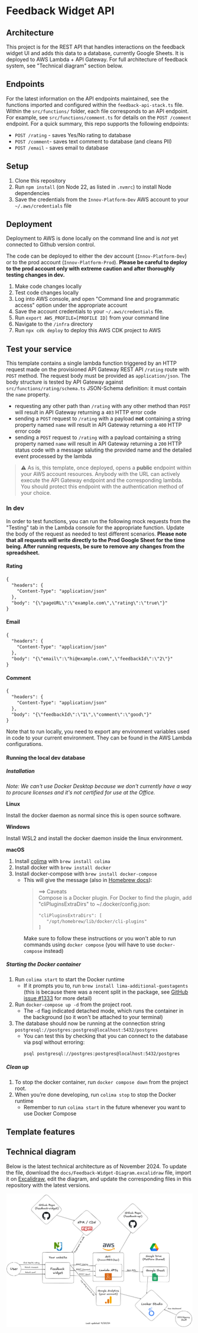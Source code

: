 # Feedback Widget API

## Architecture

This project is for the REST API that handles interactions on the feedback widget UI and adds this data to a database, currently Google Sheets. It is deployed to AWS Lambda + API Gateway. For full architecture of feedback system, see "Technical diagram" section below.

## Endpoints

For the latest information on the API endpoints maintained, see the functions imported and configured within the `feedback-api-stack.ts` file. Within the `src/functions/` folder, each file corresponds to an API endpoint. For example, see `src/functions/comment.ts` for details on the `POST /comment` endpoint. For a quick summary, this repo supports the following endpoints:

- `POST /rating` - saves Yes/No rating to database
- `POST /comment`- saves text comment to database (and cleans PII)
- `POST /email` - saves email to database

## Setup

1. Clone this repository
2. Run `npm install` (on Node 22, as listed in `.nvmrc`) to install Node dependencies
3. Save the credentials from the `Innov-Platform-Dev` AWS account to your `~/.aws/credentials` file

## Deployment

Deployment to AWS is done locally on the command line and is _not_ yet connected to Github version control.

The code can be deployed to either the dev account (`Innov-Platform-Dev`) or to the prod account (`Innov-Platform-Prod`). **Please be careful to deploy to the prod account only with extreme caution and after thoroughly testing changes in dev.**

1. Make code changes locally
2. Test code changes locally
3. Log into AWS console, and open "Command line and programmatic access" option under the appropriate account
4. Save the account credentials to your `~/.aws/credentials` file.
5. Run `export AWS_PROFILE=[PROFILE ID]` from your command line
6. Navigate to the `/infra` directory
7. Run `npx cdk deploy` to deploy this AWS CDK project to AWS

## Test your service

This template contains a single lambda function triggered by an HTTP request made on the provisioned API Gateway REST API `/rating` route with `POST` method. The request body must be provided as `application/json`. The body structure is tested by API Gateway against `src/functions/rating/schema.ts` JSON-Schema definition: it must contain the `name` property.

- requesting any other path than `/rating` with any other method than `POST` will result in API Gateway returning a `403` HTTP error code
- sending a `POST` request to `/rating` with a payload **not** containing a string property named `name` will result in API Gateway returning a `400` HTTP error code
- sending a `POST` request to `/rating` with a payload containing a string property named `name` will result in API Gateway returning a `200` HTTP status code with a message saluting the provided name and the detailed event processed by the lambda

> :warning: As is, this template, once deployed, opens a **public** endpoint within your AWS account resources. Anybody with the URL can actively execute the API Gateway endpoint and the corresponding lambda. You should protect this endpoint with the authentication method of your choice.

### In dev

In order to test functions, you can run the following mock requests from the "Testing" tab in the Lambda console for the appropriate function. Update the body of the request as needed to test different scenarios. **Please note that all requests will write directly to the Prod Google Sheet for the time being. After running requests, be sure to remove any changes from the spreadsheet.**

#### Rating
```
{
  "headers": {
    "Content-Type": "application/json"
  },
  "body": "{\"pageURL\":\"example.com\",\"rating\":\"true\"}"
}
```

#### Email
```
{
  "headers": {
    "Content-Type": "application/json"
  },
  "body": "{\"email\":\"hi@example.com\",\"feedbackId\":\"2\"}"
}
```

#### Comment
```
{
  "headers": {
    "Content-Type": "application/json"
  },
  "body": "{\"feedbackId\":\"1\",\"comment\":\"good\"}"
}
```

Note that to run locally, you need to export any environment variables used in code to your current environment. They can be found in the AWS Lambda configurations.

#### Running the local dev database
##### Installation
*Note: We can't use Docker Desktop because we don't currently have a way to procure licenses and it's not certified for use at the Office.*

**Linux**

Install the docker daemon as normal since this is open source software.

**Windows**

Install WSL2 and install the docker daemon inside the linux environment.

**macOS**

1. Install [colima](https://github.com/abiosoft/colima) with `brew install colima`
2. Install docker with `brew install docker`
3. Install docker-compose with `brew install docker-compose`
    - This will give the message (also in [Homebrew docs](https://formulae.brew.sh/formula/docker-compose)): 
        > ==> Caveats   
        > Compose is a Docker plugin. For Docker to find the plugin, add "cliPluginsExtraDirs" to ~/.docker/config.json:
        >
        > ```
        >"cliPluginsExtraDirs": [
        >    "/opt/homebrew/lib/docker/cli-plugins"
        > ]
        >```
        Make sure to follow these instructions or you won't able to run commands using `docker compose` (you will have to use `docker-compose` instead)

##### Starting the Docker container
1. Run `colima start` to start the Docker runtime
    - If it prompts you to, run `brew install lima-additional-guestagents` (this is because there was a recent split in the package, see [GitHub issue #1333](https://github.com/abiosoft/colima/issues/1333) for more detail)
2. Run `docker-compose up -d` from the project root.
    - The `-d` flag indicated detached mode, which runs the container in the background (so it won't be attached to your terminal)
3. The database should now be running at the connection string `postgresql://postgres:postgres@localhost:5432/postgres`
    - You can test this by checking that you can connect to the database via psql without erroring: 
        ```bash
        psql postgresql://postgres:postgres@localhost:5432/postgres
        ```
        
##### Clean up
1. To stop the docker container, run `docker compose down` from the project root.
2. When you’re done developing, run `colima stop` to stop the Docker runtime
    - Remember to run `colima start` in the future whenever you want to use Docker Compose

## Template features

## Technical diagram

Below is the latest technical architecture as of November 2024. To update the file, download the `docs/Feedback-Widget-Diagram.excalidraw` file, import it on [Excalidraw](https://excalidraw.com/), edit the diagram, and update the corresponding files in this repository with the latest versions.

![Feedback widget technical diagram](docs/Feedback-Widget-Diagram.png)
